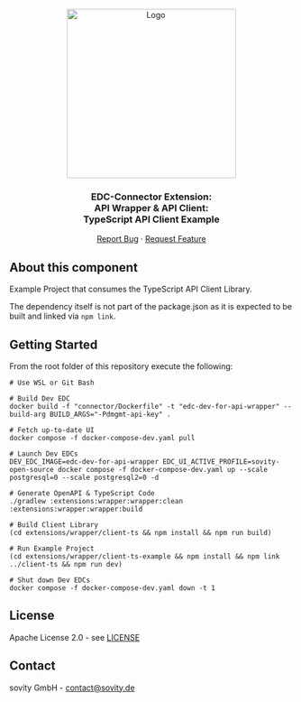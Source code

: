 <!-- PROJECT LOGO -->
<br />
<div align="center">
  <a href="https://github.com/sovity/edc-extensions">
    <img src="https://raw.githubusercontent.com/sovity/edc-ui/main/src/assets/images/sovity_logo.svg" alt="Logo" width="300">
  </a>

<h3 align="center">EDC-Connector Extension:<br />API Wrapper &amp; API Client:<br />TypeScript API Client Example</h3>

  <p align="center">
    <a href="https://github.com/sovity/edc-extensions/issues/new?template=bug_report.md">Report Bug</a>
    ·
    <a href="https://github.com/sovity/edc-extensions/issues/new?template=feature_request.md">Request Feature</a>
  </p>
</div>

## About this component

Example Project that consumes the TypeScript API Client Library.

The dependency itself is not part of the package.json as it is expected to be built and linked via `npm link`.

## Getting Started

From the root folder of this repository execute the following:

```shell script
# Use WSL or Git Bash

# Build Dev EDC
docker build -f "connector/Dockerfile" -t "edc-dev-for-api-wrapper" --build-arg BUILD_ARGS="-Pdmgmt-api-key" .

# Fetch up-to-date UI
docker compose -f docker-compose-dev.yaml pull

# Launch Dev EDCs
DEV_EDC_IMAGE=edc-dev-for-api-wrapper EDC_UI_ACTIVE_PROFILE=sovity-open-source docker compose -f docker-compose-dev.yaml up --scale postgresql=0 --scale postgresql2=0 -d

# Generate OpenAPI & TypeScript Code
./gradlew :extensions:wrapper:wrapper:clean :extensions:wrapper:wrapper:build

# Build Client Library
(cd extensions/wrapper/client-ts && npm install && npm run build)

# Run Example Project
(cd extensions/wrapper/client-ts-example && npm install && npm link ../client-ts && npm run dev)

# Shut down Dev EDCs
docker compose -f docker-compose-dev.yaml down -t 1
```

## License

Apache License 2.0 - see [LICENSE](../../LICENSE)

## Contact

sovity GmbH - contact@sovity.de
